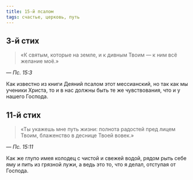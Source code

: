 ```yaml
---
title: 15-й псалом
tags: счастье, церковь, путь
---
```


## 3-й стих

> «К святым, которые на земле, и к дивным Твоим — к ним всё желание моё.»

— <cite>Пс.&nbsp;15:3</cite>

Как известно из книги Деяний псалом этот мессианский, но так как мы ученики Христа,
то и в нас должны быть те же чувствования, что и у нашего Господа.

## 11-й стих

> «Ты укажешь мне путь жизни: полнота радостей пред лицем Твоим, блаженство в деснице Твоей вовек.»

— <cite>Пс.&nbsp;15:11</cite>

Как же глупо имея колодец с чистой и свежей водой, рядом рыть себе яму и пить из грязной лужи,
а ведь это то, что я делал, отступая от Господа.
